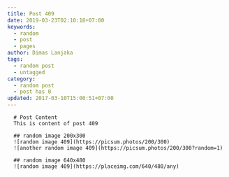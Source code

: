 ```yaml
---
title: Post 409
date: 2019-03-23T02:10:18+07:00
keywords:
  - random
  - post
  - pages
author: Dimas Lanjaka
tags:
  - random post
  - untagged
category:
  - random post
  - post has 0
updated: 2017-03-10T15:00:51+07:00
---
```


      # Post Content
      This is content of post 409

      ## random image 200x300
      ![random image 409](https://picsum.photos/200/300)
      ![another random image 409](https://picsum.photos/200/300?random=1)

      ## random image 640x480
      ![random image 409](https://placeimg.com/640/480/any)
      